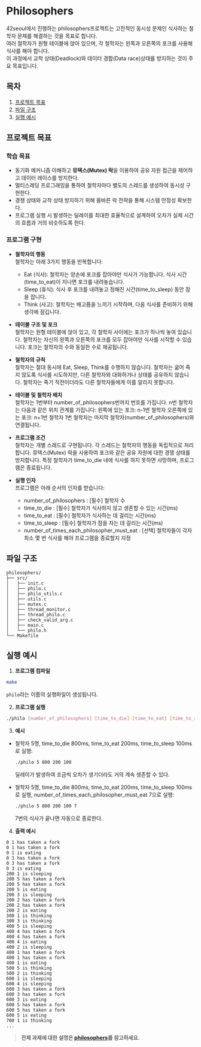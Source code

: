 # Philosophers
42seoul에서 진행하는 philosophers프로젝트는 고전적인 동시성 문제인 식사하는 철학자 문제를 해결하는 것을 목표로 합니다.<br/>
여러 철학자가 원형 테이블에 앉아 있으며, 각 철학자는 왼쪽과 오른쪽의 포크를 사용해 식사를 해야 합니다.<br/>
이 과정에서 교착 상태(Deadlock)와 데이터 경합(Data race)상태를 방지하는 것이 주요 목표입니다.

## 목차
1. [프로젝트 목표](#프로젝트-목표)
2. [파일 구조](#파일-구조)
3. [실행 예시](#실행-예시)

## 프로젝트 목표
### 학습 목표
- 동기화 메커니즘 이해하고 **뮤텍스(Mutex) 락**을 이용하여 공유 자원 접근을 제어하고 데이터 레이스를 방지한다.
- 멀티스레딩 프로그래밍을 통하여 철학자마다 별도의 스레드를 생성하여 동시성 구현한다.
- 경쟁 상태와 교착 상태 방지하기 위해 올바른 락 전략을 통해 시스템 안정성 확보한다.
- 프로그램 실행 시 발생하는 딜레이를 최대한 효율적으로 설계하여 오차가 실제 시간의 흐름과 거의 비슷하도록 한다.

### 프로그램 구현
- **철학자의 행동** <br/>
  철학자는 아래 3가지 행동을 반복합니다:
   - Eat (식사): 철학자는 양손에 포크를 잡아야만 식사가 가능합니다. 식사 시간 (time_to_eat)이 지나면 포크를 내려놓습니다.
   - Sleep (휴식): 식사 후 포크를 내려놓고 정해진 시간(time_to_sleep) 동안 잠을 잡니다.
   - Think (사고): 철학자는 배고픔을 느끼기 시작하며, 다음 식사를 준비하기 위해 생각에 잠깁니다.

- **테이블 구조 및 포크** <br/>
철학자는 원형 테이블에 앉아 있고, 각 철학자 사이에는 포크가 하나씩 놓여 있습니다.
철학자는 자신의 왼쪽과 오른쪽의 포크를 모두 잡아야만 식사를 시작할 수 있습니다.
포크는 철학자의 수와 동일한 수로 제공됩니다.

- **철학자의 규칙** <br/>
철학자는 절대 동시에 Eat, Sleep, Think를 수행하지 않습니다.
철학자는 굶어 죽지 않도록 식사를 시도하지만, 다른 철학자와 대화하거나 상태를 공유하지 않습니다.
철학자는 죽기 직전이더라도 다른 철학자들에게 이를 알리지 못합니다.

- **테이블 및 철학자 배치** <br/>
철학자는 1번부터 number_of_philosophers번까지 번호를 가집니다.
n번 철학자는 다음과 같은 위치 관계를 가집니다:
왼쪽에 있는 포크: n-1번 철학자
오른쪽에 있는 포크: n+1번 철학자
1번 철학자는 마지막 철학자(number_of_philosophers)와 연결됩니다.

- **프로그램 조건** <br/>
철학자는 개별 스레드로 구현됩니다. 각 스레드는 철학자의 행동을 독립적으로 처리합니다.
뮤텍스(Mutex) 락을 사용하여 포크와 같은 공유 자원에 대한 경쟁 상태를 방지합니다.
특정 철학자가 time_to_die 내에 식사를 하지 못하면 사망하며, 프로그램은 종료됩니다.

- **실행 인자** <br/>
프로그램은 아래 순서의 인자를 받습니다:
  - number_of_philosophers : [필수] 철학자 수
  - time_to_die :  [필수] 철학자가 식사하지 않고 생존할 수 있는 시간(ms)
  - time_to_eat : [필수] 철학자가 식사하는 데 걸리는 시간(ms)
  - time_to_sleep : [필수] 철학자가 잠을 자는 데 걸리는 시간(ms)
  - number_of_times_each_philosopher_must_eat : [선택] 철학자들이 각자 최소 몇 번 식사를 해야 프로그램을 종료할지 지정

## 파일 구조

```
philosophers/
├── src/
│   ├── init.c
│   ├── philo.c
│   ├── philo_utils.c
│   ├── utils.c
│   ├── mutex.c
│   ├── thread_monitor.c
│   ├── thread_philo.c
│   ├── check_valid_arg.c
│   ├── main.c
│   └── philo.h
└── Makefile
```

## 실행 예시

1. **프로그램 컴파일**
```bash
make
```
`philo`라는 이름의 실행파일이 생성됩니다.

2. **프로그램 실행**
```bash
./philo [number_of_philosophers] [time_to_die] [time_to_eat] [time_to_sleep] [optional: number_of_times_each_philosopher_must_eat]
```

3. **예시**

- 철학자 5명, time_to_die 800ms, time_to_eat 200ms, time_to_sleep 100ms로 실행:
  ```bash
  ./philo 5 800 200 100
  ```
  딜레이가 발생하여 조금씩 오차가 생기더라도 거의 계속 생존할 수 있다.

- 철학자 5명, time_to_die 800ms, time_to_eat 200ms, time_to_sleep 100ms로 실행, number_of_times_each_philosopher_must_eat 7으로 실행:
  ```bash
  ./philo 5 800 200 100 7
  ```
  7번의 식사가 끝나면 자동으로 종료한다.

4. **출력 예시**

```plaintext
0 1 has taken a fork
0 1 has taken a fork
0 1 is eating
0 3 has taken a fork
0 3 has taken a fork
0 3 is eating
200 1 is sleeping
200 5 has taken a fork
200 5 has taken a fork
200 5 is eating
200 3 is sleeping
200 2 has taken a fork
200 2 has taken a fork
200 2 is eating
300 1 is thinking
300 3 is thinking
400 5 is sleeping
400 4 has taken a fork
400 4 has taken a fork
400 4 is eating
400 2 is sleeping
400 1 has taken a fork
400 1 has taken a fork
400 1 is eating
500 5 is thinking
500 2 is thinking
600 1 is sleeping
600 4 is sleeping
600 3 has taken a fork
600 3 has taken a fork
600 3 is eating
600 5 has taken a fork
600 5 has taken a fork
600 5 is eating
700 1 is thinking
...
```

> **전체 과제에 대한 설명은 [philosophers](https://guiltless-break-8cc.notion.site/philosophers-a63e9a7d68be42b5b0381521e362fbaf?pvs=4)를 참고하세요.**
